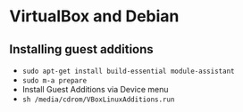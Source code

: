 # VirtualBox and Debian

## Installing guest additions

 - `sudo apt-get install build-essential module-assistant`
 - `sudo m-a prepare`
 - Install Guest Additions via Device menu
 - `sh /media/cdrom/VBoxLinuxAdditions.run`
